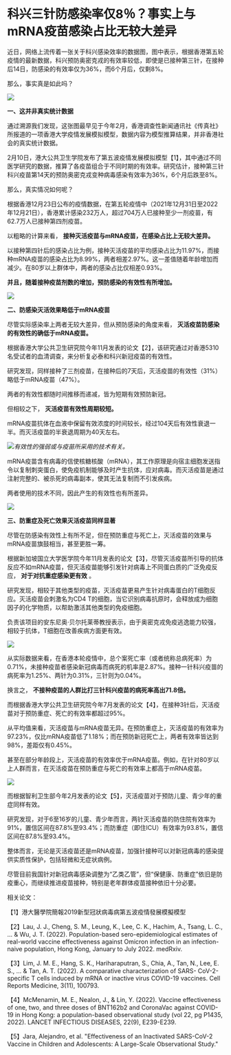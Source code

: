 # 科兴三针防感染率仅8％？事实上与mRNA疫苗感染占比无较大差异

近日，网络上流传着一张关于科兴感染效率的数据图，图中表示，根据香港第五轮疫情的最新数据，科兴预防奥密克戎的有效率较低，即使是已接种第三针，在接种后14日，防感染的有效率仅为36%，而6个月后，仅剩8%。

那么，事实真是如此吗？

![](https://inews.gtimg.com/newsapp_bt/0/15580151397/1000)

**一、这并非真实统计数据**

通过溯源我们发现，这张图最早见于今年2月，香港调查性新闻通讯社《传真社》所报道的一项香港大学疫情发展模拟模型，数据内容为模型推算结果，并非香港社会的真实统计数据。

2月10日，港大公共卫生学院发布了第五波疫情发展模拟模型【1】，其中通过不同医学研究的数据，推算了各疫苗组合于不同时期的有效率。研究估计，接种第三针科兴疫苗第14天的预防奥密克戎变种病毒感染有效率为36%，6个月后跌至8%。

那么，真实情况如何呢？

根据香港12月23日公布的疫情数据，在第五轮疫情中（2021年12月31日至2022年12月21日），香港累计感染232万人，超过704万人已接种至少一剂疫苗，有62.7万人已接种第四剂疫苗。

以粗略的计算来看， **接种灭活疫苗与mRNA疫苗，在感染占比上无较大差异。**

以接种第四针后的感染占比为例，接种灭活疫苗的平均感染占比为11.97%，而接种mRNA疫苗的感染占比为8.99%，两者相差2.97%。这一差值随着年龄增加而减少。在80岁以上群体中，两者的感染占比仅相差0.93%。

**并且，随着接种疫苗剂数的增加，预防感染的有效性有所增加。**

![](https://inews.gtimg.com/newsapp_bt/0/15580151402/1000)

**二、防感染灭活效果略低于mRNA疫苗**

尽管实际感染率上两者无较大差异，但从预防感染的角度来看， **灭活疫苗防感染的有效性的确低于mRNA疫苗。**

根据香港大学公共卫生研究院今年11月发表的论文【2】，该研究通过对香港5310名受试者的血清调查，来分析复必泰和科兴新冠疫苗的有效性。

研究发现，同样接种了三剂疫苗，在接种后的7天后，灭活疫苗的有效性（31%）略低于mRNA疫苗（47%）。

两者的有效性都随时间推移而递减，皆为短期有效预防新冠。

但相较之下， **灭活疫苗有效性周期较短。**

mRNA疫苗抗体在血液中保留有效浓度的时间较长，经过104天后有效性衰退一半。而灭活疫苗的半衰退周期为40天左右。

![](https://inews.gtimg.com/newsapp_bt/0/15580151404/1000)_有效性的强弱或与疫苗所采用的技术有关。_

mRNA疫苗含有病毒的信使核糖核酸（mRNA），其工作原理是向宿主细胞发送指令以复制刺突蛋白，使免疫机制能够及时产生抗体，应对病毒。而灭活疫苗是通过注射完整的、被杀死的病毒副本，使其无法复制而不引发疾病。

两者使用的技术不同，因此产生的有效性也有所差异。

![](https://inews.gtimg.com/newsapp_bt/0/15580151405/1000)

**三、防重症及死亡效果灭活疫苗同样显著**

尽管在防感染有效性上有所不足，但在预防重症与死亡上，灭活疫苗的效果与mRNA疫苗旗鼓相当，甚至更胜一筹。

根据新加坡国立大学医学院今年11月发表的论文【3】，尽管灭活疫苗所引导的抗体反应不如mRNA疫苗，但灭活疫苗能够引发针对病毒上不同蛋白质的广泛免疫反应，
**对于对抗重症感染更有效** 。

研究发现，相较于其他类型的疫苗，灭活疫苗更易产生针对病毒蛋白的T细胞反应。灭活疫苗会刺激名为CD4
T的细胞，当它识别病毒抗原时，会释放成为细胞因子的化学物质，以帮助激活其他类型的免疫细胞。

负责该项目的安东尼奥·贝尔托莱蒂教授表示，由于奥密克戎免疫逃逸能力较强，相较于抗体，T细胞在改善疾病方面更有效。

![](https://inews.gtimg.com/newsapp_bt/0/15580151409/1000)

从实际数据来看，在香港本轮疫情中，总个案死亡率（或者统称总病死率）为0.71%，未接种疫苗者感染新冠病毒而病死的机率是2.87%。接种一针科兴疫苗的病死率为1.25%、两针为0.31%，三针则为0.04%。

换言之， **不接种疫苗的人群比打三针科兴疫苗的病死率高出71.8倍。**

而根据香港大学公共卫生研究院今年7月发表的论文【4】，在接种3针后，灭活疫苗对于预防重症、死亡的有效率都超过95%。

从平均值来看，灭活疫苗与mRNA疫苗无异。在预防重症上，灭活疫苗的有效率为97.23%，仅比mRNA疫苗低了1.18%；而在预防新冠死亡上，两者有效率皆达到98%，差距仅有0.45%。

甚至在部分年龄段上，灭活疫苗的有效率优于mRNA疫苗。例如，在针对80岁以上人群而言，在灭活疫苗在预防重症与死亡的有效率上都高于mRNA疫苗。

![](https://inews.gtimg.com/newsapp_bt/0/15580151412/1000)

而根据智利卫生部今年2月发表的论文【5】，灭活疫苗对于预防儿童、青少年的重症同样有效。

研究发现，对于6至16岁的儿童、青少年而言，两针灭活疫苗的防住院有效率为91%，置信区间在87.8%至93.4%；而防重症（即住ICU）有效率为93.8%，置信区间在87.8%至93.4%。

整体而言，无论是灭活疫苗还是mRNA疫苗，加强针接种可以对新冠病毒的感染提供实质性保护，包括轻微和无症状病例。

尽管目前我国针对新冠病毒感染调整为“乙类乙管”，但“保健康、防重症”依旧是防疫重心，而继续推进疫苗接种，特别是老年群体疫苗接种依旧十分必要。

相关论文：

【1】港大醫學院簡報2019新型冠狀病毒病第五波疫情發展模擬模型

【2】Lau, J. J., Cheng, S. M., Leung, K., Lee, C. K., Hachim, A., Tsang, L. C.,
... & Wu, J. T. (2022). Population-based sero-epidemiological estimates of
real-world vaccine effectiveness against Omicron infection in an infection-
naive population, Hong Kong, January to July 2022. medRxiv.

【3】Lim, J. M. E., Hang, S. K., Hariharaputran, S., Chia, A., Tan, N., Lee, E.
S., ... & Tan, A. T. (2022). A comparative characterization of SARS-
CoV-2-specific T cells induced by mRNA or inactive virus COVID-19 vaccines.
Cell Reports Medicine, 3(11), 100793.

【4】McMenamin, M. E., Nealon, J., & Lin, Y. (2022). Vaccine effectiveness of
one, two, and three doses of BNT162b2 and CoronaVac against COVID-19 in Hong
Kong: a population-based observational study (vol 22, pg P1435, 2022). LANCET
INFECTIOUS DISEASES, 22(9), E239-E239.

【5】Jara, Alejandro, et al. "Effectiveness of an Inactivated SARS-CoV-2 Vaccine
in Children and Adolescents: A Large-Scale Observational Study."

